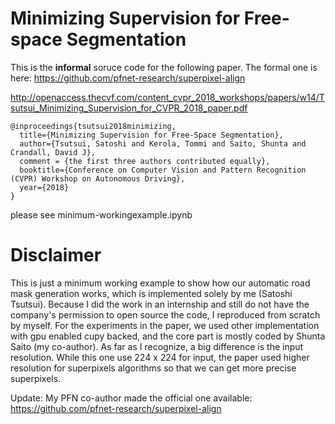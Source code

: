 # Minimizing Supervision for Free-space Segmentation

This is the **informal** soruce code for the following paper. The formal one is here: https://github.com/pfnet-research/superpixel-align 

http://openaccess.thecvf.com/content_cvpr_2018_workshops/papers/w14/Tsutsui_Minimizing_Supervision_for_CVPR_2018_paper.pdf
```
@inproceedings{tsutsui2018minimizing,
  title={Minimizing Supervision for Free-Space Segmentation},
  author={Tsutsui, Satoshi and Kerola, Tommi and Saito, Shunta and Crandall, David J},
  comment = {the first three authors contributed equally},
  booktitle={Conference on Computer Vision and Pattern Recognition (CVPR) Workshop on Autonomous Driving},
  year={2018}
}
```

please see minimum-workingexample.ipynb

# Disclaimer

This is just a minimum working example to show how our automatic road mask generation works, which is implemented solely by me (Satoshi Tsutsui). Because I did the work in an internship and  still do not have the company's permission to open source the code, I reproduced from scratch by myself.  For the experiments in the paper, we used other implementation with gpu enabled cupy backed, and the core part is mostly coded by Shunta Saito (my co-author). As far as I recognize, a big difference is the input resolution. While this one use 224 x 224 for input, the paper used higher resolution for superpixels algorithms so that we can get more precise superpixels. 

Update: My PFN co-author made the official one available: https://github.com/pfnet-research/superpixel-align
